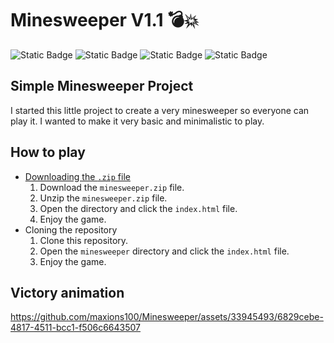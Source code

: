 # Minesweeper V1.1 💣💥

![Static Badge](https://img.shields.io/badge/HTML-black?style=flat-square&logo=HTML5) ![Static Badge](https://img.shields.io/badge/CSS-black?style=flat-square&logo=CSS3&logoColor=%231572B6) ![Static Badge](https://img.shields.io/badge/Javascript-black?style=flat-square&logo=javascript&logoColor=%23F7DF1E) ![Static Badge](https://img.shields.io/badge/Bootstrap-black?style=flat-square&logo=bootstrap&logoColor=%237952B3)


<!-- YT VIDEO LINKS -->

## Simple Minesweeper Project
I started this little project to create a very minesweeper so everyone can play it. I wanted to make it very basic and minimalistic to play.

## How to play 
* [Downloading the `.zip` file](https://www.dropbox.com/scl/fi/hi4e39f18a9ct1855oi9r/minesweeper.zip?rlkey=ji588bmk702rk5bpkr4ov2hab&dl=1) 
    1. Download the `minesweeper.zip` file.
    2. Unzip the `minesweeper.zip` file.
    3. Open the directory and click the `index.html` file.
    4. Enjoy the game.
* Cloning the repository
    1. Clone this repository.
    2. Open the `minesweeper` directory and click the `index.html` file.
    3. Enjoy the game.

## Victory animation

https://github.com/maxions100/Minesweeper/assets/33945493/6829cebe-4817-4511-bcc1-f506c6643507

